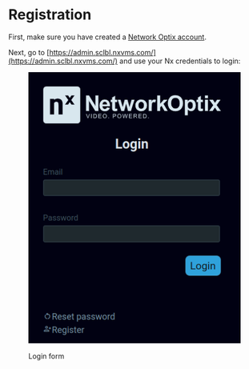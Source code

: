 # Registration

First, make sure you have created a [Network Optix account](https://nx.docs.scailable.net/nx-ai-manager/get-started-with-the-nx-ai-manager-plugin/1.-install-network-optix).&#x20;

Next, go to [https://admin.sclbl.nxvms.com/](https://admin.sclbl.nxvms.com/) and use your Nx credentials to login:

<div align="left">

<figure><img src="../.gitbook/assets/Screenshot from 2024-05-22 13-30-58.png" alt=""><figcaption><p>Login form</p></figcaption></figure>

</div>

